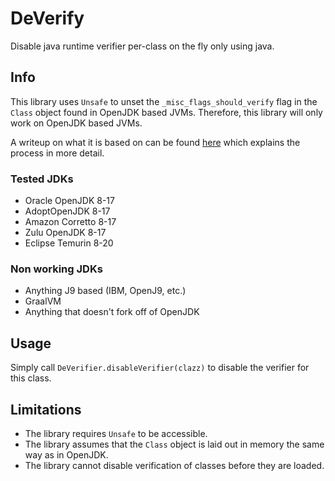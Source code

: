 # DeVerify

Disable java runtime verifier per-class on the fly only using java.

## Info

This library uses `Unsafe` to unset the `_misc_flags_should_verify` flag in the `Class` object found in OpenJDK based JVMs.
Therefore, this library will only work on OpenJDK based JVMs.

A writeup on what it is based on can be found [here](https://blog.skidfuscator.dev/disabling-the-verifier-in-java/) which
explains the process in more detail.

### Tested JDKs
- Oracle OpenJDK 8-17
- AdoptOpenJDK 8-17
- Amazon Corretto 8-17
- Zulu OpenJDK 8-17
- Eclipse Temurin 8-20

### Non working JDKs
- Anything J9 based (IBM, OpenJ9, etc.)
- GraalVM
- Anything that doesn't fork off of OpenJDK

## Usage
Simply call `DeVerifier.disableVerifier(clazz)` to disable the verifier for this class.

## Limitations
- The library requires `Unsafe` to be accessible.
- The library assumes that the `Class` object is laid out in memory the same way as in OpenJDK.
- The library cannot disable verification of classes before they are loaded.
